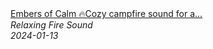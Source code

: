 <!--2024-01-14 01:04:00-->
<div class="yb">
  <a class="nodecor" href="/index.html?relaks/embers_of_calm_cozy_campfire_sound_for_a_relaxing_atmosphere">
    <img class="preview" data-videoid="N720U1c6Sk0" src="https://i.ytimg.com/vi/N720U1c6Sk0/hqdefault_live.jpg" align="middle" alt="">
  </a>
  <div class="inlbl text">
    <a class="nodecor" href="/index.html?relaks/embers_of_calm_cozy_campfire_sound_for_a_relaxing_atmosphere">Embers of Calm 🔥Cozy campfire sound for a...</a><br>
    <i class="smaller2">Relaxing Fire Sound</i><br>
    <i class="smaller3">2024-01-13</i>
  </div>
</div>

